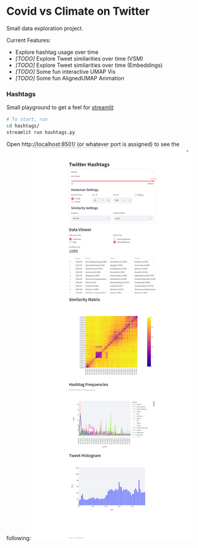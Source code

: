 # Covid vs Climate on Twitter

Small data exploration project.

Current Features:
* Explore hashtag usage over time
* _[TODO]_ Explore Tweet similarities over time (VSM)
* _[TODO]_ Explore Tweet similarities over time (Embeddings)
* _[TODO]_ Some fun interactive UMAP Vis
* _[TODO]_ Some fun AlignedUMAP Animation

### Hashtags
Small playground to get a feel for [streamlit](https://docs.streamlit.io/)
```bash
# To start, run
cd hashtags/
streamlit run hashtags.py
```
Open http://localhost:8501/ (or whatever port is assigned) to see the following:
![](screenshots/hashtags_20211015.png)